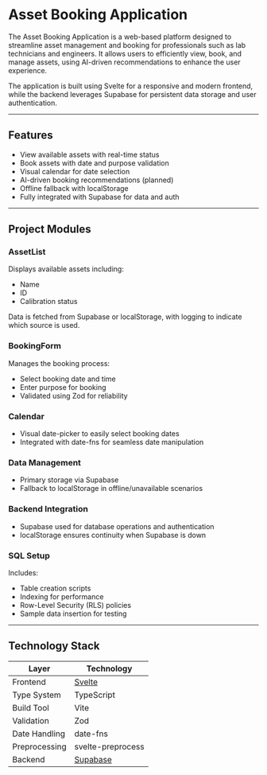 # Asset Booking Application

The Asset Booking Application is a web-based platform designed to streamline asset management and booking for professionals such as lab technicians and engineers. It allows users to efficiently view, book, and manage assets, using AI-driven recommendations to enhance the user experience.

The application is built using Svelte for a responsive and modern frontend, while the backend leverages Supabase for persistent data storage and user authentication.

---

## Features

- View available assets with real-time status
- Book assets with date and purpose validation
- Visual calendar for date selection
- AI-driven booking recommendations (planned)
- Offline fallback with localStorage
- Fully integrated with Supabase for data and auth

---

## Project Modules

### AssetList
Displays available assets including:
- Name
- ID
- Calibration status

Data is fetched from Supabase or localStorage, with logging to indicate which source is used.

### BookingForm
Manages the booking process:
- Select booking date and time
- Enter purpose for booking
- Validated using Zod for reliability

### Calendar
- Visual date-picker to easily select booking dates
- Integrated with date-fns for seamless date manipulation

### Data Management
- Primary storage via Supabase
- Fallback to localStorage in offline/unavailable scenarios

### Backend Integration
- Supabase used for database operations and authentication
- localStorage ensures continuity when Supabase is down

### SQL Setup
Includes:
- Table creation scripts
- Indexing for performance
- Row-Level Security (RLS) policies
- Sample data insertion for testing

---

## Technology Stack

| Layer         | Technology               |
|---------------|---------------------------|
| Frontend      | [Svelte](https://svelte.dev) |
| Type System   | TypeScript               |
| Build Tool    | Vite                     |
| Validation    | Zod                      |
| Date Handling | date-fns                 |
| Preprocessing | svelte-preprocess        |
| Backend       | [Supabase](https://supabase.io) |


